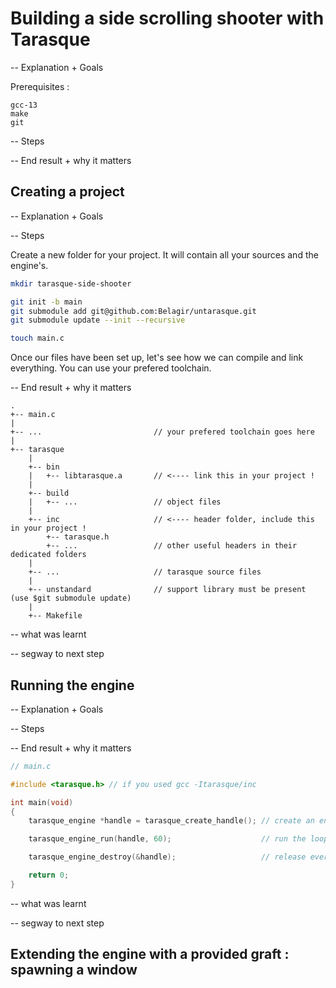 
# Building a side scrolling shooter with Tarasque

-- Explanation + Goals

Prerequisites :

```
gcc-13
make
git
```

-- Steps

-- End result + why it matters

## Creating a project

-- Explanation + Goals

-- Steps

Create a new folder for your project. It will contain all your sources and the engine's.

```bash
mkdir tarasque-side-shooter
```

```bash
git init -b main
git submodule add git@github.com:Belagir/untarasque.git
git submodule update --init --recursive
```

```bash
touch main.c
```

Once our files have been set up, let's see how we can compile and link everything. You can use your prefered toolchain.

-- End result + why it matters

```
.
+-- main.c
|
+-- ...                         // your prefered toolchain goes here
|
+-- tarasque
    |
    +-- bin
    |   +-- libtarasque.a       // <---- link this in your project !
    |
    +-- build
    |   +-- ...                 // object files
    |
    +-- inc                     // <---- header folder, include this in your project !
        +-- tarasque.h
        +-- ...                 // other useful headers in their dedicated folders
    |
    +-- ...                     // tarasque source files
    |
    +-- unstandard              // support library must be present (use $git submodule update)
    |
    +-- Makefile
```

-- what was learnt

-- segway to next step

## Running the engine

-- Explanation + Goals

-- Steps

-- End result + why it matters

```c
// main.c

#include <tarasque.h> // if you used gcc -Itarasque/inc

int main(void)
{
    tarasque_engine *handle = tarasque_create_handle(); // create an engine instance

    tarasque_engine_run(handle, 60);                    // run the loop until ^C

    tarasque_engine_destroy(&handle);                   // release everything

    return 0;
}

```

-- what was learnt

-- segway to next step

## Extending the engine with a provided graft : spawning a window



